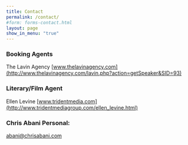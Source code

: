 ```yaml
---
title: Contact
permalink: /contact/
#form: forms-contact.html
layout: page
show_in_menu: "true"
---
```

### Booking Agents
 The Lavin Agency
 [www.thelavinagency.com](http://www.thelavinagency.com/lavin.php?action=getSpeaker&SID=93)

### Literary/Film Agent
 Ellen Levine
 [www.tridentmedia.com](http://www.tridentmediagroup.com/ellen_levine.html)

### Chris Abani Personal:
[abani@chrisabani.com](mailto:abani@chrisabani.com)
